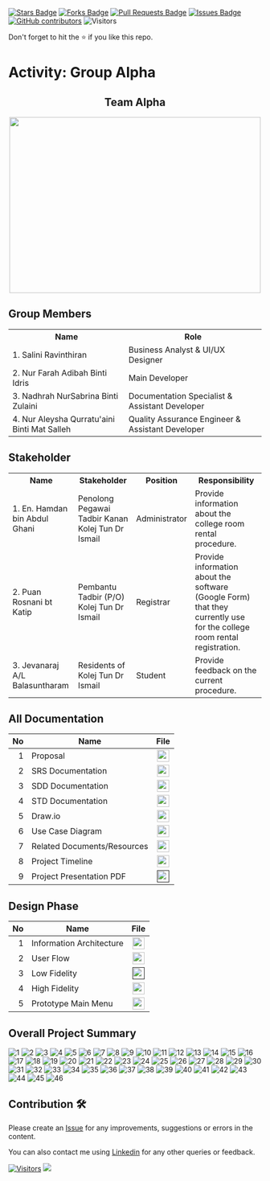 
<a href="https://github.com/drshahizan/software-engineering/stargazers"><img src="https://img.shields.io/github/stars/drshahizan/software-engineering" alt="Stars Badge"/></a>
<a href="https://github.com/drshahizan/software-engineering/network/members"><img src="https://img.shields.io/github/forks/drshahizan/software-engineering" alt="Forks Badge"/></a>
<a href="https://github.com/drshahizan/software-engineering/pulls"><img src="https://img.shields.io/github/issues-pr/drshahizan/software-engineering" alt="Pull Requests Badge"/></a>
<a href="https://github.com/drshahizan/software-engineering/issues"><img src="https://img.shields.io/github/issues/drshahizan/software-engineering" alt="Issues Badge"/></a>
<a href="https://github.com/drshahizan/software-engineering/graphs/contributors"><img alt="GitHub contributors" src="https://img.shields.io/github/contributors/drshahizan/software-engineering?color=2b9348"></a>
![Visitors](https://api.visitorbadge.io/api/visitors?path=https%3A%2F%2Fgithub.com%2Fdrshahizan%2Fsoftware-engineering&labelColor=%23d9e3f0&countColor=%23697689&style=flat)


Don't forget to hit the :star: if you like this repo.

# Activity: Group Alpha

<div id="header" align="center">
  <h2>Team Alpha</h2>
  <img src="https://user-images.githubusercontent.com/128160553/240615112-ad98b302-8925-4fd5-a384-5041335f1785.jpg" width="500" height="350"/>
</div>

## Group Members
<table>
  <tr>
    <th>Name</th>
    <th>Role</th>
  </tr>
  <tr>
    <td>1. Salini Ravinthiran </td>
    <td> Business Analyst & UI/UX Designer </td>
  </tr>
  <tr>
    <td>2. Nur Farah Adibah Binti Idris </td>
    <td> Main Developer </td>
  </tr>
    <tr>
    <td>3. Nadhrah NurSabrina Binti Zulaini </td>
    <td> Documentation Specialist & Assistant Developer </td>
  </tr>
    <tr>
    <td>4. Nur Aleysha Qurratu'aini Binti Mat Salleh </td>
    <td> Quality Assurance Engineer & Assistant Developer </td>
  </tr>
</table>

## Stakeholder
<table>
  <tr>
    <th>Name</th>
    <th>Stakeholder</th>
    <th>Position</th>
    <th>Responsibility</th>
  </tr>
  <tr>
    <td>1. En. Hamdan bin Abdul Ghani</td>
    <td>Penolong Pegawai Tadbir Kanan Kolej Tun Dr Ismail</td>
    <td>Administrator</td>
    <td>Provide information about the college room rental procedure.</td>
  </tr>
    <tr>
    <td>2. Puan Rosnani bt Katip</td>
    <td>Pembantu Tadbir (P/O) Kolej Tun Dr Ismail</td>
    <td>Registrar</td>
    <td>Provide information about the software (Google Form) that they currently use for the college room rental registration.</td>
  </tr>
    <tr>
    <td>3. Jevanaraj A/L Balasuntharam </td>
    <td>Residents of Kolej Tun Dr Ismail</td>
    <td>Student</td>
    <td>Provide feedback on the current procedure.</td>
  </tr>
</table>



## All Documentation
| No | Name |File | 
| -----:| ----- | :------: | 
|1| Proposal| <a href="https://github.com/drshahizan/software-engineering/blob/main/proposal/materials/groups.md" ><img src="https://raw.githubusercontent.com/drshahizan/software-engineering/main/images/document1.png" width="24px" height="24px" ></a>|
|2| SRS Documentation| <a href="https://drive.google.com/drive/folders/13ORkXGqhQvWlCVeE8A95KMH4q6KokaPY" ><img src="https://raw.githubusercontent.com/drshahizan/software-engineering/main/images/document1.png" width="24px" height="24px" ></a>|
|3| SDD Documentation| <a href="https://github.com/drshahizan/software-engineering/tree/main/project/documentation/sdd/sec02/alpha" ><img src="https://raw.githubusercontent.com/drshahizan/software-engineering/main/images/document1.png" width="24px" height="24px" ></a>|
|4| STD Documentation| <a href="https://github.com/drshahizan/software-engineering/tree/main/project/documentation/std/sec02/alpha" ><img src="https://raw.githubusercontent.com/drshahizan/software-engineering/main/images/document1.png" width="24px" height="24px" ></a>|
|5| Draw.io| <a href="https://github.com/drshahizan/software-engineering/tree/main/project/drawio/Alpha" ><img src="https://raw.githubusercontent.com/drshahizan/software-engineering/fa23f96100aedccb8c634fba496ebcfc9968b9ee/images/drawio.svg" width="24px" height="24px" ></a>|
|6| Use Case Diagram| <a href="https://github.com/drshahizan/software-engineering/blob/main/project/drawio/Alpha/useCase.drawio.png" ><img src="https://raw.githubusercontent.com/drshahizan/software-engineering/fa23f96100aedccb8c634fba496ebcfc9968b9ee/images/drawio.svg" width="24px" height="24px" ></a>|
|7| Related Documents/Resources | <a href="https://drive.google.com/drive/folders/1ERPd7xwwLWaI4YWpnOIB1q48y3nP6lFU" ><img src="https://upload.wikimedia.org/wikipedia/commons/1/12/Google_Drive_icon_%282020%29.svg" width="24px" height="24px" ></a>|
|8| Project Timeline| <a href="https://github.com/users/drshahizan/projects/18/views/1" ><img src="https://raw.githubusercontent.com/drshahizan/software-engineering/main/images/document1.png" width="24px" height="24px" ></a>|
|9| Project Presentation PDF| <a href="" ><img src="https://upload.wikimedia.org/wikipedia/commons/8/87/PDF_file_icon.svg" width="24px" height="24px" ></a>|

## Design Phase
| No | Name |File | 
| -----:| ----- | :------: | 
|1| Information Architecture| <a href="https://github.com/drshahizan/software-engineering/blob/main/project/project/sec02/alpha/(A)Information%20System.pdf" ><img src="https://upload.wikimedia.org/wikipedia/commons/8/87/PDF_file_icon.svg" width="24px" height="24px" ></a>|
|2| User Flow| <a href="https://github.com/drshahizan/software-engineering/blob/main/project/project/sec02/alpha/User%20Flow1.pdf" ><img src="https://upload.wikimedia.org/wikipedia/commons/8/87/PDF_file_icon.svg" width="24px" height="24px" ></a>|
|3| Low Fidelity| <a href="" ><img src="https://upload.wikimedia.org/wikipedia/commons/8/87/PDF_file_icon.svg" width="24px" height="24px" ></a>|
|4| High Fidelity | <a href="https://www.figma.com/file/FE88d0AZqBAUUx8Kztl34U/high-fidelity?type=design&node-id=0-1&mode=design&t=KHHpQeAxtje1l074-0" ><img src="https://upload.wikimedia.org/wikipedia/commons/thumb/3/33/Figma-logo.svg/1667px-Figma-logo.svg.png" width="24px" height="24px" ></a>|
|5| Prototype Main Menu | <a href="https://www.figma.com/proto/5xL6W7I4NvNIKzQeaiJYiC/Design?type=design&node-id=145-84&scaling=scale-down&page-id=0%3A1&starting-point-node-id=145%3A84&show-proto-sidebar=1" ><img src="https://upload.wikimedia.org/wikipedia/commons/thumb/3/33/Figma-logo.svg/1667px-Figma-logo.svg.png" width="24px" height="24px" ></a>|

## Overall Project Summary

![1](https://github.com/drshahizan/software-engineering/blob/main/project/project/sec02/alpha/KTDI%20ROOM%20RENTAL%20SYSTEM/1.png)
![2](https://github.com/drshahizan/software-engineering/blob/main/project/project/sec02/alpha/KTDI%20ROOM%20RENTAL%20SYSTEM/2.png)
![3](https://github.com/drshahizan/software-engineering/blob/main/project/project/sec02/alpha/KTDI%20ROOM%20RENTAL%20SYSTEM/3.png)
![4](https://github.com/drshahizan/software-engineering/blob/main/project/project/sec02/alpha/KTDI%20ROOM%20RENTAL%20SYSTEM/4.png)
![5](https://github.com/drshahizan/software-engineering/blob/main/project/project/sec02/alpha/KTDI%20ROOM%20RENTAL%20SYSTEM/5.png)
![6](https://github.com/drshahizan/software-engineering/blob/main/project/project/sec02/alpha/KTDI%20ROOM%20RENTAL%20SYSTEM/6.png)
![7](https://github.com/drshahizan/software-engineering/blob/main/project/project/sec02/alpha/KTDI%20ROOM%20RENTAL%20SYSTEM/7.png)
![8](https://github.com/drshahizan/software-engineering/blob/main/project/project/sec02/alpha/KTDI%20ROOM%20RENTAL%20SYSTEM/8.png)
![9](https://github.com/drshahizan/software-engineering/blob/main/project/project/sec02/alpha/KTDI%20ROOM%20RENTAL%20SYSTEM/9.png)
![10](https://github.com/drshahizan/software-engineering/blob/main/project/project/sec02/alpha/KTDI%20ROOM%20RENTAL%20SYSTEM/10.png)
![11](https://github.com/drshahizan/software-engineering/blob/main/project/project/sec02/alpha/KTDI%20ROOM%20RENTAL%20SYSTEM/11.png)
![12](https://github.com/drshahizan/software-engineering/blob/main/project/project/sec02/alpha/KTDI%20ROOM%20RENTAL%20SYSTEM/12.png)
![13](https://github.com/drshahizan/software-engineering/blob/main/project/project/sec02/alpha/KTDI%20ROOM%20RENTAL%20SYSTEM/13.png)
![14](https://github.com/drshahizan/software-engineering/blob/main/project/project/sec02/alpha/KTDI%20ROOM%20RENTAL%20SYSTEM/14.png)
![15](https://github.com/drshahizan/software-engineering/blob/main/project/project/sec02/alpha/KTDI%20ROOM%20RENTAL%20SYSTEM/15.png)
![16](https://github.com/drshahizan/software-engineering/blob/main/project/project/sec02/alpha/KTDI%20ROOM%20RENTAL%20SYSTEM/16.png)
![17](https://github.com/drshahizan/software-engineering/blob/main/project/project/sec02/alpha/KTDI%20ROOM%20RENTAL%20SYSTEM/17.png)
![18](https://github.com/drshahizan/software-engineering/blob/main/project/project/sec02/alpha/KTDI%20ROOM%20RENTAL%20SYSTEM/18.png)
![19](https://github.com/drshahizan/software-engineering/blob/main/project/project/sec02/alpha/KTDI%20ROOM%20RENTAL%20SYSTEM/19.png)
![20](https://github.com/drshahizan/software-engineering/blob/main/project/project/sec02/alpha/KTDI%20ROOM%20RENTAL%20SYSTEM/20.png)
![21](https://github.com/drshahizan/software-engineering/blob/main/project/project/sec02/alpha/KTDI%20ROOM%20RENTAL%20SYSTEM/21.png)
![22](https://github.com/drshahizan/software-engineering/blob/main/project/project/sec02/alpha/KTDI%20ROOM%20RENTAL%20SYSTEM/22.png)
![23](https://github.com/drshahizan/software-engineering/blob/main/project/project/sec02/alpha/KTDI%20ROOM%20RENTAL%20SYSTEM/23.png)
![24](https://github.com/drshahizan/software-engineering/blob/main/project/project/sec02/alpha/KTDI%20ROOM%20RENTAL%20SYSTEM/24.png)
![25](https://github.com/drshahizan/software-engineering/blob/main/project/project/sec02/alpha/KTDI%20ROOM%20RENTAL%20SYSTEM/25.png)
![26](https://github.com/drshahizan/software-engineering/blob/main/project/project/sec02/alpha/KTDI%20ROOM%20RENTAL%20SYSTEM/26.png)
![27](https://github.com/drshahizan/software-engineering/blob/main/project/project/sec02/alpha/KTDI%20ROOM%20RENTAL%20SYSTEM/27.png)
![28](https://github.com/drshahizan/software-engineering/blob/main/project/project/sec02/alpha/KTDI%20ROOM%20RENTAL%20SYSTEM/28.png)
![29](https://github.com/drshahizan/software-engineering/blob/main/project/project/sec02/alpha/KTDI%20ROOM%20RENTAL%20SYSTEM/29.png)
![30](https://github.com/drshahizan/software-engineering/blob/main/project/project/sec02/alpha/KTDI%20ROOM%20RENTAL%20SYSTEM/30.png)
![31](https://github.com/drshahizan/software-engineering/blob/main/project/project/sec02/alpha/KTDI%20ROOM%20RENTAL%20SYSTEM/31.png)
![32](https://github.com/drshahizan/software-engineering/blob/main/project/project/sec02/alpha/KTDI%20ROOM%20RENTAL%20SYSTEM/32.png)
![33](https://github.com/drshahizan/software-engineering/blob/main/project/project/sec02/alpha/KTDI%20ROOM%20RENTAL%20SYSTEM/33.png)
![34](https://github.com/drshahizan/software-engineering/blob/main/project/project/sec02/alpha/KTDI%20ROOM%20RENTAL%20SYSTEM/34.png)
![35](https://github.com/drshahizan/software-engineering/blob/main/project/project/sec02/alpha/KTDI%20ROOM%20RENTAL%20SYSTEM/35.png)
![36](https://github.com/drshahizan/software-engineering/blob/main/project/project/sec02/alpha/KTDI%20ROOM%20RENTAL%20SYSTEM/36.png)
![37](https://github.com/drshahizan/software-engineering/blob/main/project/project/sec02/alpha/KTDI%20ROOM%20RENTAL%20SYSTEM/37.png)
![38](https://github.com/drshahizan/software-engineering/blob/main/project/project/sec02/alpha/KTDI%20ROOM%20RENTAL%20SYSTEM/38.png)
![39](https://github.com/drshahizan/software-engineering/blob/main/project/project/sec02/alpha/KTDI%20ROOM%20RENTAL%20SYSTEM/39.png)
![40](https://github.com/drshahizan/software-engineering/blob/main/project/project/sec02/alpha/KTDI%20ROOM%20RENTAL%20SYSTEM/40.png)
![41](https://github.com/drshahizan/software-engineering/blob/main/project/project/sec02/alpha/KTDI%20ROOM%20RENTAL%20SYSTEM/41.png)
![42](https://github.com/drshahizan/software-engineering/blob/main/project/project/sec02/alpha/KTDI%20ROOM%20RENTAL%20SYSTEM/42.png)
![43](https://github.com/drshahizan/software-engineering/blob/main/project/project/sec02/alpha/KTDI%20ROOM%20RENTAL%20SYSTEM/43.png)
![44](https://github.com/drshahizan/software-engineering/blob/main/project/project/sec02/alpha/KTDI%20ROOM%20RENTAL%20SYSTEM/44.png)
![45](https://github.com/drshahizan/software-engineering/blob/main/project/project/sec02/alpha/KTDI%20ROOM%20RENTAL%20SYSTEM/45.png)
![46](https://github.com/drshahizan/software-engineering/blob/main/project/project/sec02/alpha/KTDI%20ROOM%20RENTAL%20SYSTEM/46.png)

## Contribution 🛠️
Please create an [Issue](https://github.com/drshahizan/software-engineering/issues) for any improvements, suggestions or errors in the content.

You can also contact me using [Linkedin](https://www.linkedin.com/in/drshahizan/) for any other queries or feedback.

[![Visitors](https://api.visitorbadge.io/api/visitors?path=https%3A%2F%2Fgithub.com%2Fdrshahizan&labelColor=%23697689&countColor=%23555555&style=plastic)](https://visitorbadge.io/status?path=https%3A%2F%2Fgithub.com%2Fdrshahizan)
![](https://hit.yhype.me/github/profile?user_id=81284918)


